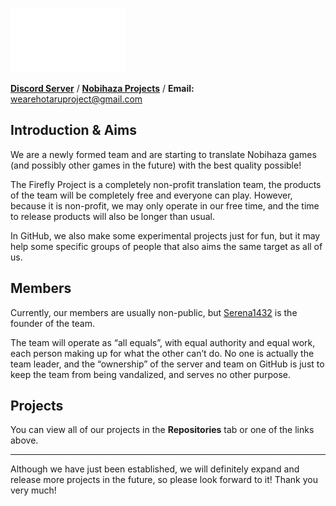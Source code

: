 ![The Firefly Project](tfp.png)

[**Discord Server**](https://discord.gg/3DYFjETXRJ) / [**Nobihaza Projects**](https://nbhzvn.one/profile/8) / **Email:** wearehotaruproject@gmail.com

## Introduction & Aims

We are a newly formed team and are starting to translate Nobihaza games (and possibly other games in the future) with the best quality possible!

The Firefly Project is a completely non-profit translation team, the products of the team will be completely free and everyone can play. However, because it is non-profit, we may only operate in our free time, and the time to release products will also be longer than usual.

In GitHub, we also make some experimental projects just for fun, but it may help some specific groups of people that also aims the same target as all of us.

## Members

Currently, our members are usually non-public, but [Serena1432](https://github.com/Serena1432) is the founder of the team.

The team will operate as “all equals”, with equal authority and equal work, each person making up for what the other can’t do. No one is actually the team leader, and the “ownership” of the server and team on GitHub is just to keep the team from being vandalized, and serves no other purpose.

## Projects

You can view all of our projects in the **Repositories** tab or one of the links above.

---

Although we have just been established, we will definitely expand and release more projects in the future, so please look forward to it! Thank you very much!


